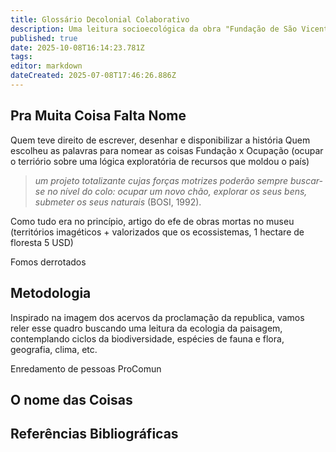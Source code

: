 ```yaml
---
title: Glossário Decolonial Colaborativo
description: Uma leitura socioecológica da obra "Fundação de São Vicente" em 2025
published: true
date: 2025-10-08T16:14:23.781Z
tags: 
editor: markdown
dateCreated: 2025-07-08T17:46:26.886Z
---
```


## **Pra Muita Coisa Falta Nome**

Quem teve direito de escrever, desenhar e disponibilizar a história
Quem escolheu as palavras para nomear as coisas
Fundação x Ocupação (ocupar o terriório sobre uma lógica exploratória de recursos que moldou o país)

> *um projeto totalizante cujas forças motrizes poderão sempre buscar-se no nível  do  colo: ocupar um novo chão, explorar os seus bens, submeter os seus naturais* (BOSI, 1992).

Como tudo era no princípio, artigo do efe de obras mortas no museu (territórios imagéticos + valorizados que os ecossistemas, 1 hectare de floresta 5 USD)

Fomos derrotados

## **Metodologia**
Inspirado na imagem dos acervos da proclamação da republica, vamos reler esse quadro buscando uma leitura da ecologia da paisagem, contemplando ciclos da biodiversidade, espécies de fauna e flora, geografia, clima, etc.

Enredamento de pessoas ProComun

## **O nome das Coisas**

## Referências Bibliográficas






